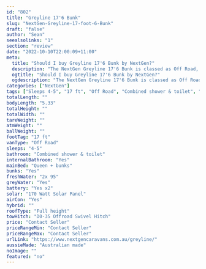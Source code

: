 ```yaml
---
id: "802"
title: "Greyline 17'6 Bunk"
slug: "NextGen-Greyline-17-foot-6-Bunk"
draft: "false"
author: "Sean"
seealsolinks: "1"
section: "review"
date: "2022-10-10T22:00:09+11:00"
meta:
  title: "Should I buy Greyline 17'6 Bunk by NextGen?"
  description: "The NextGen Greyline 17'6 Bunk is classed as Off Road, and sleeps 4-5 people. It is Australian made and comes in at 17 ft. It generally has Combined shower & toilet."
  ogtitle: "Should I buy Greyline 17'6 Bunk by NextGen?"
  ogdescription: "The NextGen Greyline 17'6 Bunk is classed as Off Road, and sleeps 4-5 people. It is Australian made and comes in at 17 ft. It generally has Combined shower & toilet."
categories: ["NextGen"]
tags: ["Sleeps 4-5", "17 ft", "Off Road", "Combined shower & toilet", "Full height", "Price Unknown", "Australian made"]
totalLength: ""
bodyLength: "5.33"
totalHeight: ""
totalWidth: ""
tareWeight: ""
atmWeight: ""
ballWeight: ""
footTag: "17 ft"
vanType: "Off Road"
sleeps: "4-5"
bathroom: "Combined shower & toilet"
internalBathroom: "Yes"
mainBed: "Queen + bunks"
bunks: "Yes"
freshWater: "2x 95"
greyWater: "Yes"
battery: "Yes x2"
solar: "170 Watt Solar Panel"
airCon: "Yes"
hybrid: ""
roofType: "Full height"
towHitch: "D0-35 Offroad Swivel Hitch"
price: "Contact Seller"
priceRangeMin: "Contact Seller"
priceRangeMax: "Contact Seller"
urlLink: "https://www.nextgencaravans.com.au/greyline/"
aussieMade: "Australian made"
noImage: ""
featured: "no"
---
```

